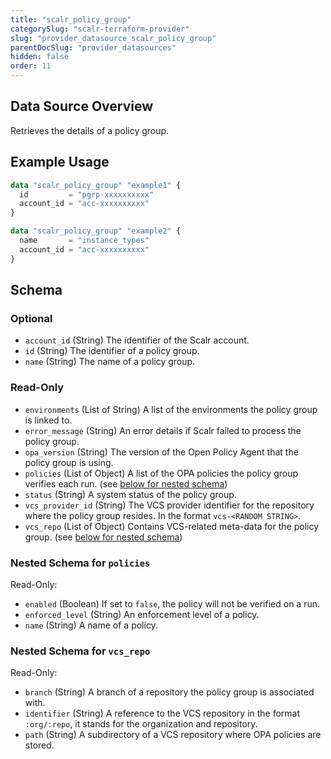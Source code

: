 ```yaml
---
title: "scalr_policy_group"
categorySlug: "scalr-terraform-provider"
slug: "provider_datasource_scalr_policy_group"
parentDocSlug: "provider_datasources"
hidden: false
order: 11
---
```

## Data Source Overview

Retrieves the details of a policy group.

## Example Usage

```terraform
data "scalr_policy_group" "example1" {
  id         = "pgrp-xxxxxxxxxx"
  account_id = "acc-xxxxxxxxxx"
}

data "scalr_policy_group" "example2" {
  name       = "instance_types"
  account_id = "acc-xxxxxxxxxx"
}
```

<!-- Manually filling the schema here because of https://github.com/hashicorp/terraform-plugin-docs/issues/28 -->
## Schema

### Optional

- `account_id` (String) The identifier of the Scalr account.
- `id` (String) The identifier of a policy group.
- `name` (String) The name of a policy group.

### Read-Only

- `environments` (List of String) A list of the environments the policy group is linked to.
- `error_message` (String) An error details if Scalr failed to process the policy group.
- `opa_version` (String) The version of the Open Policy Agent that the policy group is using.
- `policies` (List of Object) A list of the OPA policies the policy group verifies each run. (see [below for nested schema](#nestedatt--policies))
- `status` (String) A system status of the policy group.
- `vcs_provider_id` (String) The VCS provider identifier for the repository where the policy group resides. In the format `vcs-<RANDOM STRING>`.
- `vcs_repo` (List of Object) Contains VCS-related meta-data for the policy group. (see [below for nested schema](#nestedatt--vcs_repo))

<a id="nestedatt--policies"></a>
### Nested Schema for `policies`

Read-Only:

- `enabled` (Boolean) If set to `false`, the policy will not be verified on a run.
- `enforced_level` (String) An enforcement level of a policy.
- `name` (String) A name of a policy.


<a id="nestedatt--vcs_repo"></a>
### Nested Schema for `vcs_repo`

Read-Only:

- `branch` (String) A branch of a repository the policy group is associated with.
- `identifier` (String) A reference to the VCS repository in the format `:org/:repo`, it stands for the organization and repository.
- `path` (String) A subdirectory of a VCS repository where OPA policies are stored.

